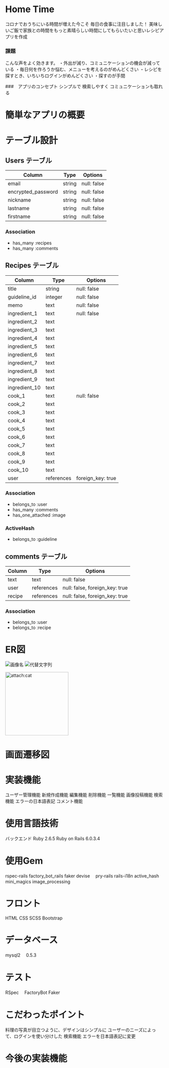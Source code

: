 # Home Time
コロナでおうちにいる時間が増えた今こそ
毎日の食事に注目しました！
美味しいご飯で家族との時間をもっと素晴らしい時間にしてもらいたいと思いレシピアプリを作成

### 課題
こんな声をよく効きます。
・外出が減り、コミュニケーションの機会が減っている
・毎日何を作ろうか悩む、メニューを考えるのがめんどくさい
・レシピを探すとき、いちいちログインがめんどくさい
・探すのが手間

###　アプリのコンセプト
シンプルで
検索しやすく
コミュニケーションも取れる




# 簡単なアプリの概要


# テーブル設計

## Users テーブル

| Column                  | Type   | Options     |
| ----------------------- | ------ | ----------- |
| email                   | string | null: false |
| encrypted_password      | string | null: false |
| nickname                | string | null: false |
| lastname                | string | null: false |
| firstname               | string | null: false |


### Association
- has_many :recipes
- has_many :comments

## Recipes テーブル

| Column           | Type        | Options          |
| ---------------- | ----------- | ---------------- |
| title            | string      | null: false      |
| guideline_id     | integer     | null: false      |
| memo             | text        | null: false      |
| ingredient_1     | text        | null: false      |
| ingredient_2     | text        |                  |
| ingredient_3     | text        |                  |
| ingredient_4     | text        |                  |
| ingredient_5     | text        |                  |
| ingredient_6     | text        |                  |
| ingredient_7     | text        |                  |
| ingredient_8     | text        |                  |
| ingredient_9     | text        |                  |
| ingredient_10    | text        |                  |
| cook_1           | text        | null: false      |
| cook_2           | text        |                  |
| cook_3           | text        |                  |
| cook_4           | text        |                  |
| cook_5           | text        |                  |
| cook_6           | text        |                  |
| cook_7           | text        |                  |
| cook_8           | text        |                  |
| cook_9           | text        |                  |
| cook_10          | text        |                  |
| user             | references  | foreign_key: true|


### Association
- belongs_to :user
- has_many :comments
- has_one_attached :image

### ActiveHash
- belongs_to :guideline

## comments テーブル

| Column  | Type       | Options                        |
| ------- | ---------- | ------------------------------ |
| text    | text       | null: false                    |
| user    | references | null: false, foreign_key: true |
| recipe  | references | null: false, foreign_key: true |

### Association

- belongs_to :user
- belongs_to :recipe



# ER図
![画像名](https://docs.google.com/document/d/1cxuqf2OPtM1FMn15pTQ-4Ght6XOADkyDh6dgKMIL4nY/edit)
![代替文字列](URL "タイトル")

<img src="attach:cat.jpg" alt="attach:cat" title="attach:cat" width="200" height="200">



# 画面遷移図

# 実装機能
ユーザー管理機能
新規作成機能
編集機能
削除機能
一覧機能
画像投稿機能
検索機能
エラーの日本語表記
コメント機能


# 使用言語技術
バックエンド
Ruby 2.6.5
Ruby on Rails 6.0.3.4

# 使用Gem
rspec-rails
factory_bot_rails
faker
devise　
pry-rails
rails-i18n
active_hash
mini_magics
image_processing

# フロント
HTML
CSS
SCSS
Bootstrap

# データベース
mysql2 　0.5.3

# テスト
RSpec　
FactoryBot
Faker


# こだわったポイント

料理の写真が目立つように、デザインはシンプルに
ユーザーのニーズによって、ログインを使い分けした
検索機能
エラーを日本語表記に変更



# 今後の実装機能


